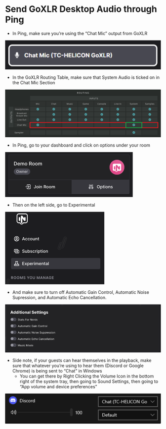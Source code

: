 # Send GoXLR Desktop Audio through Ping

- In Ping, make sure you’re using the “Chat Mic” output from GoXLR

![Chat Mic Output](./img/goxlr-desktop-audio/chat-mic.png)

- In the GoXLR Routing Table, make sure that System Audio is ticked on in the Chat Mic Section

![GoXLR Routing Table](./img/goxlr-desktop-audio/routing.png)

- In Ping, go to your dashboard and click on options under your room

![Ping Room Options](./img/goxlr-desktop-audio/room-options.png)

- Then on the left side, go to Experimental

![Experimental Settings Page](./img/goxlr-desktop-audio/experimental.png)

- And make sure to turn off Automatic Gain Control, Automatic Noise Supression, and Automatic Echo Cancellation.

![Settings to Disable](./img/goxlr-desktop-audio/settings-disable.png)

- Side note, if your guests can hear themselves in the playback, make sure that whatever you’re using to hear them (Discord or Google Chrome) is being sent to “Chat” in Windows
  - You can get there by Right Clicking the Volume Icon in the bottom right of the system tray, then going to Sound Settings, then going to “App volume and device preferences”

![Windows Sound Settings](./img/goxlr-desktop-audio/windows-sound-settings.png)
